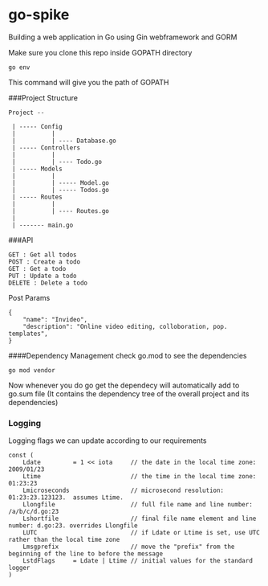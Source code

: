 # go-spike

Building a web application in Go using Gin webframework and GORM

Make sure you clone this repo inside GOPATH directory
```
go env
```
This command will give you the path of GOPATH

###Project Structure
```
Project --
 
 | ----- Config
 |          |
 |          | ---- Database.go
 | ----- Controllers
 |          |
 |          | ---- Todo.go
 | ----- Models
 |          |
 |          | ----- Model.go
 |          | ----- Todos.go
 | ----- Routes
 |          |
 |          | ---- Routes.go
 |
 | ------- main.go

 ```

 ###API
 ```
GET : Get all todos
POST : Create a todo
GET : Get a todo
PUT : Update a todo
DELETE : Delete a todo
```

Post Params
```
{
	"name": "Invideo",
	"description": "Online video editing, colloboration, pop. templates",
}
```

####Dependency Management
check go.mod to see the dependencies
```
go mod vendor
```
Now whenever you do go get <any package> the dependecy
will automatically add to go.sum file (It contains the dependency tree of the overall project and its dependencies)

### Logging

Logging flags we can update according to our requirements
```
const (
    Ldate         = 1 << iota     // the date in the local time zone: 2009/01/23
    Ltime                         // the time in the local time zone: 01:23:23
    Lmicroseconds                 // microsecond resolution: 01:23:23.123123.  assumes Ltime.
    Llongfile                     // full file name and line number: /a/b/c/d.go:23
    Lshortfile                    // final file name element and line number: d.go:23. overrides Llongfile
    LUTC                          // if Ldate or Ltime is set, use UTC rather than the local time zone
    Lmsgprefix                    // move the "prefix" from the beginning of the line to before the message
    LstdFlags     = Ldate | Ltime // initial values for the standard logger
)
```